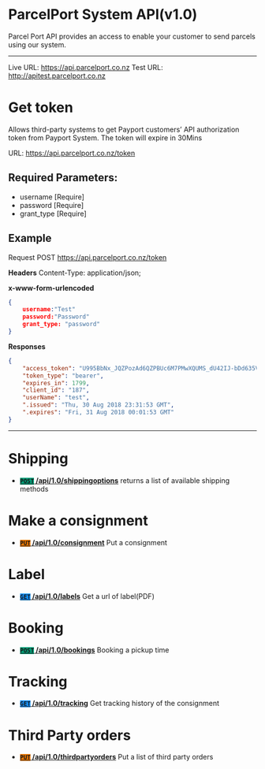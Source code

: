 # ParcelPort System API(v1.0)

Parcel Port API provides an access to enable your customer to send parcels using our system.

***

Live URL: https://api.parcelport.co.nz
Test URL: http://apitest.parcelport.co.nz

# Get token
Allows third-party systems to get Payport customers’ API authorization token from Payport System. The token will expire in 30Mins

URL: https://api.parcelport.co.nz/token

## Required Parameters:
* username [Require]
* password [Require]
* grant_type [Require]

## Example
Request 
POST https://api.parcelport.co.nz/token

**Headers**
Content-Type: application/json;

**x-www-form-urlencoded**
``` json
{
    username:"Test"
    password:"Password"
    grant_type: "password"
}
```

**Responses**
``` json
{
    "access_token": "U995BbNx_JQZPozAd6QZPBUc6M7PMwXQUMS_dU42IJ-bDd635VLC1q-ksDO2EnUCsJvo6hrFiiE_KkXcsDOguj1wISMudM45DTWNwE9E-4Ik0DdK6e-U-KU8CSdXyD8K0lJArHMpff7m1DWIV0OgBDY73S7w18P12ygXRZBcbiwkynQpKwDgR6WzQouTmSOoXcwYajV8aDo7fKNqyDn32n7hY79ADz8-yfRUK_f7_ynIvvyuoJI43NsFNy46d4YYjD9zyU-rz0tu-kTVkWfq4zVT3msOfiMZCSkCPgUuOeXvglsf-iyktWZZRAg4p1cEVVc3-Wo0wRuuMwqoA0Dx_Q",
    "token_type": "bearer",
    "expires_in": 1799,
    "client_id": "187",
    "userName": "test",
    ".issued": "Thu, 30 Aug 2018 23:31:53 GMT",
    ".expires": "Fri, 31 Aug 2018 00:01:53 GMT"
} 
```

***

# Shipping
- **[<code style="background-color:#009D77">POST</code> /api/1.0/shippingoptions](Shipping/GetShippingMethod.md)** returns a list of available shipping methods

# Make a consignment
- **[<code style="background-color:#E97500">PUT</code> /api/1.0/consignment](Consignment/PostConsignment.md)** Put a consignment

# Label
- **[<code style="background-color:#1391FF">GET</code> /api/1.0/labels](Label/GetLabel.md)** Get a url of label(PDF)

# Booking
- **[<code style="background-color:#009D77">POST</code> /api/1.0/bookings](Booking/PostBooking.md)** Booking a pickup time

# Tracking
- **[<code style="background-color:#1391FF">GET</code> /api/1.0/tracking](Tracking/GetTracking.md)** Get tracking history of the consignment

# Third Party orders
- **[<code style="background-color:#E97500">PUT</code> /api/1.0/thirdpartyorders](ThirdPartyOrders/PutThirdPartyOrders.md)** Put a list of third party orders

